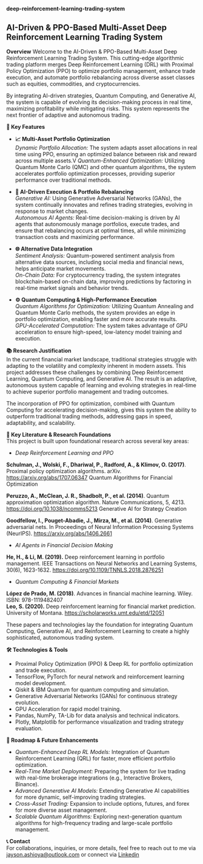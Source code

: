 #### deep-reinforcement-learning-trading-system

## AI-Driven & PPO-Based Multi-Asset Deep Reinforcement Learning Trading System

**Overview**
Welcome to the AI-Driven & PPO-Based Multi-Asset Deep Reinforcement Learning Trading System. This cutting-edge algorithmic trading platform merges Deep Reinforcement Learning (DRL) with Proximal Policy Optimization (PPO) to optimize portfolio management, enhance trade execution, and automate portfolio rebalancing across diverse asset classes such as equities, commodities, and cryptocurrencies.

By integrating AI-driven strategies, Quantum Computing, and Generative AI, the system is capable of evolving its decision-making process in real time, maximizing profitability while mitigating risks. This system represents the next frontier of adaptive and autonomous trading.

**🚀 Key Features** <br>

- **📈 Multi-Asset Portfolio Optimization**<br>
*Dynamic Portfolio Allocation:* The system adapts asset allocations in real time using PPO, ensuring an optimized balance between risk and reward across multiple assets.V
*Quantum-Enhanced Optimization:* Utilizing Quantum Monte Carlo (QMC) and other quantum algorithms, the system accelerates portfolio optimization processes, providing superior performance over traditional methods.<br>
- **🧠 AI-Driven Execution & Portfolio Rebalancing**<br>
*Generative AI:* Using Generative Adversarial Networks (GANs), the system continually innovates and refines trading strategies, evolving in response to market changes.<br>
*Autonomous AI Agents:* Real-time decision-making is driven by AI agents that autonomously manage portfolios, execute trades, and ensure that rebalancing occurs at optimal times, all while minimizing transaction costs and maximizing performance.<br>

- **🌐 Alternative Data Integration**<br>
*Sentiment Analysis:* Quantum-powered sentiment analysis from alternative data sources, including social media and financial news, helps anticipate market movements.<br>
*On-Chain Data:* For cryptocurrency trading, the system integrates blockchain-based on-chain data, improving predictions by factoring in real-time market signals and behavior trends.<br>

- **⚙️ Quantum Computing & High-Performance Execution**<br>
*Quantum Algorithms for Optimization:* Utilizing Quantum Annealing and Quantum Monte Carlo methods, the system provides an edge in portfolio optimization, enabling faster and more accurate results.<br>
*GPU-Accelerated Computation:* The system takes advantage of GPU acceleration to ensure high-speed, low-latency model training and execution.

**📚 Research Justification**<br>
In the current financial market landscape, traditional strategies struggle with adapting to the volatility and complexity inherent in modern assets. This project addresses these challenges by combining Deep Reinforcement Learning, Quantum Computing, and Generative AI. The result is an adaptive, autonomous system capable of learning and evolving strategies in real-time to achieve superior portfolio management and trading outcomes.<br>

The incorporation of PPO for optimization, combined with Quantum Computing for accelerating decision-making, gives this system the ability to outperform traditional trading methods, addressing gaps in speed, adaptability, and scalability.<br>

**📖 Key Literature & Research Foundations**<br>
This project is built upon foundational research across several key areas:<br>

- *Deep Reinforcement Learning and PPO*<br>

**Schulman, J., Wolski, F., Dhariwal, P., Radford, A., & Klimov, O. (2017)**. Proximal policy optimization algorithms. arXiv. https://arxiv.org/abs/1707.06347
Quantum Algorithms for Financial Optimization<br>

**Peruzzo, A., McClean, J. R., Shadbolt, P., et al. (2014)**. Quantum approximation optimization algorithm. Nature Communications, 5, 4213. https://doi.org/10.1038/ncomms5213
Generative AI for Strategy Creation<br>

**Goodfellow, I., Pouget-Abadie, J., Mirza, M., et al. (2014)**. Generative adversarial nets. In Proceedings of Neural Information Processing Systems (NeurIPS). https://arxiv.org/abs/1406.2661<br>

- *AI Agents in Financial Decision Making*<br>

**He, H., & Li, M. (2019).** Deep reinforcement learning in portfolio management. IEEE Transactions on Neural Networks and Learning Systems, 30(6), 1623-1632. https://doi.org/10.1109/TNNLS.2018.2876251<br>

- *Quantum Computing & Financial Markets*<br>

**López de Prado, M. (2018)**. Advances in financial machine learning. Wiley. ISBN: 978-1119482407<br>
**Leo, S. (2020).** Deep reinforcement learning for financial market prediction. University of Montana. https://scholarworks.umt.edu/etd/12051<br>

These papers and technologies lay the foundation for integrating Quantum Computing, Generative AI, and Reinforcement Learning to create a highly sophisticated, autonomous trading system.<br>

**🛠️ Technologies & Tools**<br>
- Proximal Policy Optimization (PPO) & Deep RL for portfolio optimization and trade execution.<br>
- TensorFlow, PyTorch for neural network and reinforcement learning model development.<br>
- Qiskit & IBM Quantum for quantum computing and simulation.<br>
- Generative Adversarial Networks (GANs) for continuous strategy evolution.<br>
- GPU Acceleration for rapid model training.<br>
- Pandas, NumPy, TA-Lib for data analysis and technical indicators.<br>
- Plotly, Matplotlib for performance visualization and trading strategy evaluation.<br>

**🌟 Roadmap & Future Enhancements**<br>
- *Quantum-Enhanced Deep RL Models:* Integration of Quantum Reinforcement Learning (QRL) for faster, more efficient portfolio optimization.<br>
- *Real-Time Market Deployment:* Preparing the system for live trading with real-time brokerage integrations (e.g., Interactive Brokers, Binance).<br>
- *Advanced Generative AI Models:* Extending Generative AI capabilities for more dynamic, self-improving trading strategies.<br>
- *Cross-Asset Trading:* Expansion to include options, futures, and forex for more diverse asset management.<br>
- *Scalable Quantum Algorithms:* Exploring next-generation quantum algorithms for high-frequency trading and large-scale portfolio management.<br>

**📞 Contact**<br>
For collaborations, inquiries, or more details, feel free to reach out to me via jayson.ashioya@outlook.com or connect via [Linkedin](https://www.linkedin.com/in/jayson-ashioya-c-082814176/)

